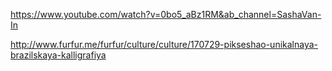 

https://www.youtube.com/watch?v=0bo5_aBz1RM&ab_channel=SashaVan-In

http://www.furfur.me/furfur/culture/culture/170729-pikseshao-unikalnaya-brazilskaya-kalligrafiya
